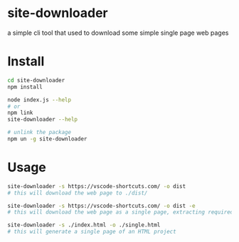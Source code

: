 # site-downloader

a simple cli tool that used to download some simple single page web pages

# Install

```sh
cd site-downloader
npm install

node index.js --help
# or
npm link
site-downloader --help

# unlink the package
npm un -g site-downloader
```

# Usage

```sh
site-downloader -s https://vscode-shortcuts.com/ -o dist
# this will download the web page to ./dist/

site-downloader -s https://vscode-shortcuts.com/ -o dist -e
# this will download the web page as a single page, extracting required assets in it

site-downloader -s ./index.html -o ./single.html
# this will generate a single page of an HTML project
```
